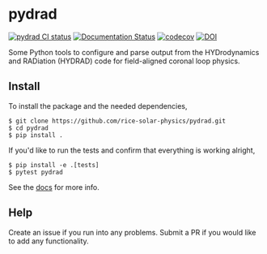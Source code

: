 # pydrad

[![pydrad CI status](https://github.com/rice-solar-physics/pydrad/actions/workflows/test.yml/badge.svg?branch=main)](https://github.com/rice-solar-physics/pydrad/actions)
[![Documentation Status](https://readthedocs.org/projects/pydrad/badge/?version=latest)](https://pydrad.readthedocs.io/en/latest/?badge=latest)
[![codecov](https://codecov.io/gh/rice-solar-physics/pydrad/branch/master/graph/badge.svg)](https://codecov.io/gh/rice-solar-physics/pydrad)
[![DOI](https://zenodo.org/badge/DOI/10.5281/zenodo.8411058.svg)](https://doi.org/10.5281/zenodo.8411058)

Some Python tools to configure and parse output from the HYDrodynamics and RADiation (HYDRAD) code for field-aligned coronal loop physics.

## Install

To install the package and the needed dependencies,
```shell
$ git clone https://github.com/rice-solar-physics/pydrad.git
$ cd pydrad
$ pip install .
```

If you'd like to run the tests and confirm that everything is working alright,
```shell
$ pip install -e .[tests]
$ pytest pydrad
```

See the [docs](https://pydrad.readthedocs.io/en/latest) for more info.

## Help
Create an issue if you run into any problems. Submit a PR if you would like to add any functionality.
